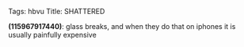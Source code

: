 Tags: hbvu
Title: SHATTERED
  
**(115967917440)**: glass breaks, and when they do that on iphones it is usually painfully expensive
